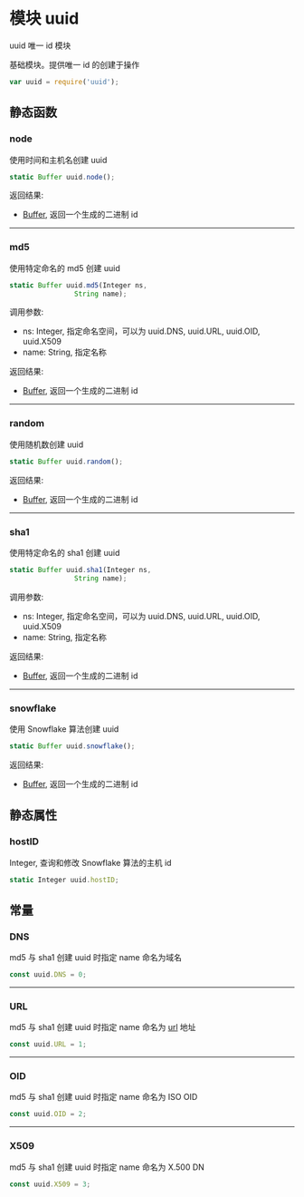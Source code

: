 # 模块 uuid
uuid 唯一 id 模块

基础模块。提供唯一 id 的创建于操作
```JavaScript
var uuid = require('uuid');
```
## 静态函数
        
### node
使用时间和主机名创建 uuid
```JavaScript
static Buffer uuid.node();
```

返回结果:
* [Buffer](../../object/ifs/Buffer.md), 返回一个生成的二进制 id

--------------------------
### md5
使用特定命名的 md5 创建 uuid
```JavaScript
static Buffer uuid.md5(Integer ns,
                String name);
```

调用参数:
* ns: Integer, 指定命名空间，可以为 uuid.DNS, uuid.URL, uuid.OID, uuid.X509
* name: String, 指定名称

返回结果:
* [Buffer](../../object/ifs/Buffer.md), 返回一个生成的二进制 id

--------------------------
### random
使用随机数创建 uuid
```JavaScript
static Buffer uuid.random();
```

返回结果:
* [Buffer](../../object/ifs/Buffer.md), 返回一个生成的二进制 id

--------------------------
### sha1
使用特定命名的 sha1 创建 uuid
```JavaScript
static Buffer uuid.sha1(Integer ns,
                String name);
```

调用参数:
* ns: Integer, 指定命名空间，可以为 uuid.DNS, uuid.URL, uuid.OID, uuid.X509
* name: String, 指定名称

返回结果:
* [Buffer](../../object/ifs/Buffer.md), 返回一个生成的二进制 id

--------------------------
### snowflake
使用 Snowflake 算法创建 uuid
```JavaScript
static Buffer uuid.snowflake();
```

返回结果:
* [Buffer](../../object/ifs/Buffer.md), 返回一个生成的二进制 id

## 静态属性
        
### hostID
Integer, 查询和修改 Snowflake 算法的主机 id
```JavaScript
static Integer uuid.hostID;
```

## 常量
        
### DNS
md5 与 sha1 创建 uuid 时指定 name 命名为域名
```JavaScript
const uuid.DNS = 0;
```

--------------------------
### URL
md5 与 sha1 创建 uuid 时指定 name 命名为 [url](url.md) 地址
```JavaScript
const uuid.URL = 1;
```

--------------------------
### OID
md5 与 sha1 创建 uuid 时指定 name 命名为 ISO OID
```JavaScript
const uuid.OID = 2;
```

--------------------------
### X509
md5 与 sha1 创建 uuid 时指定 name 命名为 X.500 DN
```JavaScript
const uuid.X509 = 3;
```

